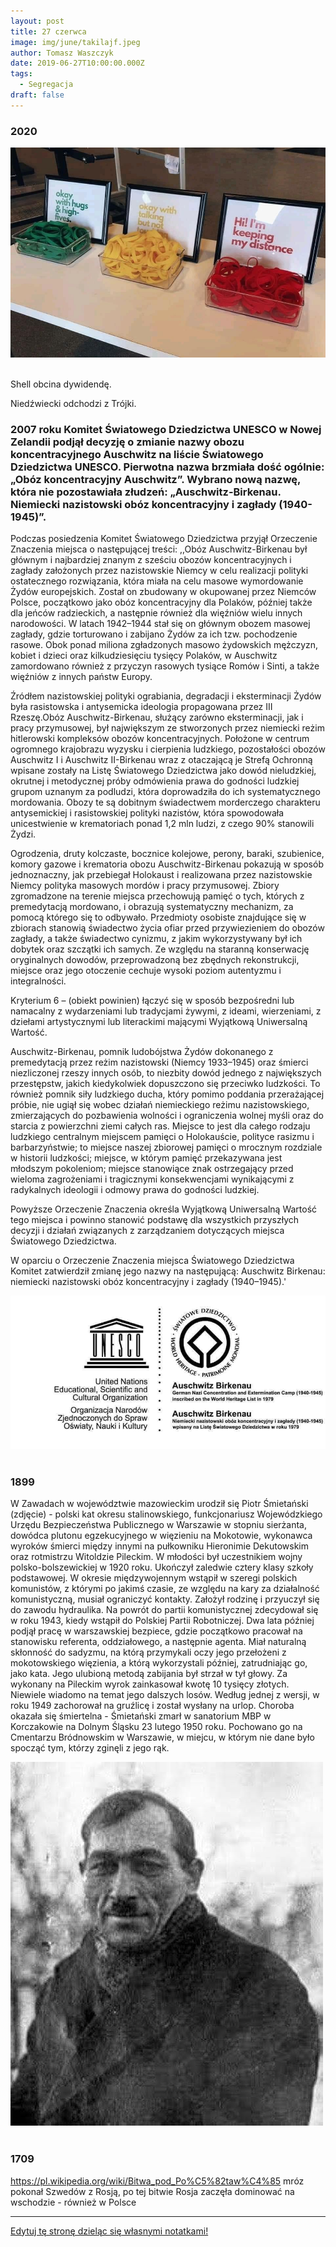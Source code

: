 ```yaml
---
layout: post
title: 27 czerwca
image: img/june/takilajf.jpeg
author: Tomasz Waszczyk
date: 2019-06-27T10:00:00.000Z
tags:
  - Segregacja
draft: false
---
```


### 2020

<img src="./img/june/takilajf.jpeg"><br><br>

Shell obcina dywidendę.

Niedźwiecki odchodzi z Trójki.

### 2007 roku Komitet Światowego Dziedzictwa UNESCO w Nowej Zelandii podjął decyzję o zmianie nazwy obozu koncentracyjnego Auschwitz na liście Światowego Dziedzictwa UNESCO. Pierwotna nazwa brzmiała dość ogólnie: „Obóz koncentracyjny Auschwitz”. Wybrano nową nazwę, która nie pozostawiała złudzeń: „Auschwitz-Birkenau. Niemiecki nazistowski obóz koncentracyjny i zagłady (1940-1945)”.

Podczas posiedzenia Komitet Światowego Dziedzictwa przyjął Orzeczenie Znaczenia miejsca o następującej treści:
,,Obóz Auschwitz-Birkenau był głównym i najbardziej znanym z sześciu obozów koncentracyjnych i zagłady założonych przez nazistowskie Niemcy w celu realizacji polityki ostatecznego rozwiązania, która miała na celu masowe wymordowanie Żydów europejskich. Został on zbudowany w okupowanej przez Niemców Polsce, początkowo jako obóz koncentracyjny dla Polaków, później także dla jeńców radzieckich, a następnie również dla więźniów wielu innych narodowości. W latach 1942–1944 stał się on głównym obozem masowej zagłady, gdzie torturowano i zabijano Żydów za ich tzw. pochodzenie rasowe. Obok ponad miliona zgładzonych masowo żydowskich mężczyzn, kobiet i dzieci oraz kilkudziesięciu tysięcy Polaków, w Auschwitz zamordowano również z przyczyn rasowych tysiące Romów i Sinti, a także więźniów z innych państw Europy.

Źródłem nazistowskiej polityki ograbiania, degradacji i eksterminacji Żydów była rasistowska i antysemicka ideologia propagowana przez III Rzeszę.Obóz Auschwitz-Birkenau, służący zarówno eksterminacji, jak i pracy przymusowej, był największym ze stworzonych przez niemiecki reżim hitlerowski kompleksów obozów koncentracyjnych. Położone w centrum ogromnego krajobrazu wyzysku i cierpienia ludzkiego, pozostałości obozów Auschwitz I i Auschwitz II-Birkenau wraz z otaczającą je Strefą Ochronną wpisane zostały na Listę Światowego Dziedzictwa jako dowód nieludzkiej, okrutnej i metodycznej próby odmówienia prawa do godności ludzkiej grupom uznanym za podludzi, która doprowadziła do ich systematycznego mordowania. Obozy te są dobitnym świadectwem morderczego charakteru antysemickiej i rasistowskiej polityki nazistów, która spowodowała unicestwienie w krematoriach ponad 1,2 mln ludzi, z czego 90% stanowili Żydzi.

Ogrodzenia, druty kolczaste, bocznice kolejowe, perony, baraki, szubienice, komory gazowe i krematoria obozu Auschwitz-Birkenau pokazują w sposób jednoznaczny, jak przebiegał Holokaust i realizowana przez nazistowskie Niemcy polityka masowych mordów i pracy przymusowej. Zbiory zgromadzone na terenie miejsca przechowują pamięć o tych, których z premedytacją mordowano, i obrazują systematyczny mechanizm, za pomocą którego się to odbywało. Przedmioty osobiste znajdujące się w zbiorach stanowią świadectwo życia ofiar przed przywiezieniem do obozów zagłady, a także świadectwo cynizmu, z jakim wykorzystywany był ich dobytek oraz szczątki ich samych. Ze względu na staranną konserwację oryginalnych dowodów, przeprowadzoną bez zbędnych rekonstrukcji, miejsce oraz jego otoczenie cechuje wysoki poziom autentyzmu i integralności.

Kryterium 6 – (obiekt powinien) łączyć się w sposób bezpośredni lub namacalny z wydarzeniami lub tradycjami żywymi, z ideami, wierzeniami, z dziełami artystycznymi lub literackimi mającymi Wyjątkową Uniwersalną Wartość.

Auschwitz-Birkenau, pomnik ludobójstwa Żydów dokonanego z premedytacją przez reżim nazistowski (Niemcy 1933–1945) oraz śmierci niezliczonej rzeszy innych osób, to niezbity dowód jednego z największych przestępstw, jakich kiedykolwiek dopuszczono się przeciwko ludzkości. To również pomnik siły ludzkiego ducha, który pomimo poddania przerażającej próbie, nie ugiął się wobec działań niemieckiego reżimu nazistowskiego, zmierzających do pozbawienia wolności i ograniczenia wolnej myśli oraz do starcia z powierzchni ziemi całych ras. Miejsce to jest dla całego rodzaju ludzkiego centralnym miejscem pamięci o Holokauście, polityce rasizmu i barbarzyństwie; to miejsce naszej zbiorowej pamięci o mrocznym rozdziale w historii ludzkości; miejsce, w którym pamięć przekazywana jest młodszym pokoleniom; miejsce stanowiące znak ostrzegający przed wieloma zagrożeniami i tragicznymi konsekwencjami wynikającymi z radykalnych ideologii i odmowy prawa do godności ludzkiej.

Powyższe Orzeczenie Znaczenia określa Wyjątkową Uniwersalną Wartość tego miejsca i powinno stanowić podstawę dla wszystkich przyszłych decyzji i działań związanych z zarządzaniem dotyczących miejsca Światowego Dziedzictwa.

W oparciu o Orzeczenie Znaczenia miejsca Światowego Dziedzictwa Komitet zatwierdził zmianę jego nazwy na następującą: Auschwitz Birkenau: niemiecki nazistowski obóz koncentracyjny i zagłady (1940–1945).'

<img src="./img/june/auschwitz2.jpg"><br><br>

### 1899

W Zawadach w województwie mazowieckim urodził się Piotr Śmietański (zdjęcie) - polski kat okresu stalinowskiego, funkcjonariusz Wojewódzkiego Urzędu Bezpieczeństwa Publicznego w Warszawie w stopniu sierżanta, dowódca plutonu egzekucyjnego w więzieniu na Mokotowie, wykonawca wyroków śmierci między innymi na pułkowniku Hieronimie Dekutowskim oraz rotmistrzu Witoldzie Pileckim.
W młodości był uczestnikiem wojny polsko-bolszewickiej w 1920 roku. Ukończył zaledwie cztery klasy szkoły podstawowej. W okresie międzywojennym wstąpił w szeregi polskich komunistów, z którymi po jakimś czasie, ze względu na kary za działalność komunistyczną, musiał ograniczyć kontakty. Założył rodzinę i przyuczył się do zawodu hydraulika. Na powrót do partii komunistycznej zdecydował się w roku 1943, kiedy wstąpił do Polskiej Partii Robotniczej. Dwa lata później podjął pracę w warszawskiej bezpiece, gdzie początkowo pracował na stanowisku referenta, oddziałowego, a następnie agenta.
Miał naturalną skłonność do sadyzmu, na którą przymykali oczy jego przełożeni z mokotowskiego więzienia, a którą wykorzystali później, zatrudniając go, jako kata. Jego ulubioną metodą zabijania był strzał w tył głowy. Za wykonany na Pileckim wyrok zainkasował kwotę 10 tysięcy złotych.
Niewiele wiadomo na temat jego dalszych losów. Według jednej z wersji, w roku 1949 zachorował na gruźlicę i został wysłany na urlop. Choroba okazała się śmiertelna - Śmietański zmarł w sanatorium MBP w Korczakowie na Dolnym Śląsku 23 lutego 1950 roku. Pochowano go na Cmentarzu Bródnowskim w Warszawie, w miejcu, w którym nie dane było spocząć tym, którzy zginęli z jego rąk.

<img src="./img/june/smietanski.jpg"><br><br>

### 1709

https://pl.wikipedia.org/wiki/Bitwa_pod_Po%C5%82taw%C4%85 mróz pokonał Szwedów z Rosją, po tej bitwie Rosja zaczęła dominować na wschodzie - również w Polsce

---

<a href="https://github.com/TomaszWaszczyk/historia.waszczyk.com/edit/master/src/content/june-27.md" target="_blank">Edytuj tę stronę dzieląc się własnymi notatkami!</a>
